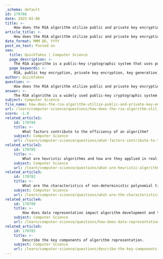```yaml
---
_schema: default
id: 170786
date: 2025-02-06
title: >-
    How does the RSA algorithm utilize public and private key encryption?
article_title: >-
    How does the RSA algorithm utilize public and private key encryption?
date_format: MMM DD, YYYY
post_on_text: Posted on
seo:
  title: QuickTakes | Computer Science
  page_description: >-
    The RSA algorithm is a public-key cryptographic system that uses public and private keys for secure data transmission, based on number theory and the properties of prime numbers.
  page_keywords: >-
    RSA, public key encryption, private key encryption, key generation, prime numbers, modular arithmetic, public key cryptography, encryption process, decryption process, security, totient, coprime, modular multiplicative inverse
author: QuickTakes
question: >-
    How does the RSA algorithm utilize public and private key encryption?
answer: >-
    The RSA algorithm is a widely used public-key cryptographic system that facilitates secure data transmission. It operates on the principles of number theory, particularly the properties of prime numbers and modular arithmetic. Here’s a detailed explanation of how RSA utilizes public and private key encryption:\n\n### Key Generation\n1. **Select Two Large Prime Numbers**: Choose two distinct large prime numbers, denoted as $ p $ and $ q $.\n2. **Compute $ n $**: Calculate $ n $ as the product of these two primes:\n   $$\n   n = p \times q\n   $$\n   The value $ n $ is used as part of both the public and private keys.\n3. **Calculate the Totient**: Compute the totient \( \phi(n) \):\n   $$\n   \phi(n) = (p-1)(q-1)\n   $$\n4. **Choose Public Exponent $ e $**: Select an integer $ e $ such that \( 1 < e < \phi(n) \) and $ e $ is coprime to \( \phi(n) \). Common choices for $ e $ include 3, 17, or 65537.\n5. **Determine Private Exponent $ d $**: Calculate $ d $ as the modular multiplicative inverse of $ e $ modulo \( \phi(n) \):\n   $$\n   d \equiv e^{-1} \mod \phi(n)\n   $$\n\n### Key Pair\n- **Public Key**: The public key consists of the pair \( (n, e) \). This key can be shared openly and is used for encryption.\n- **Private Key**: The private key consists of \( (n, d) \). This key must be kept secret and is used for decryption.\n\n### Encryption Process\nTo encrypt a message $ m $ (where $ m $ is an integer such that $ 0 \leq m < n $), the sender computes the ciphertext $ c $ using the recipient's public key:\n$$\nc \equiv m^e \mod n\n$$\n\n### Decryption Process\nTo decrypt the ciphertext $ c $, the recipient uses their private key:\n$$\nm \equiv c^d \mod n\n$$\n\n### Security Basis\nThe security of the RSA algorithm relies on the difficulty of factoring the product of two large prime numbers. While it is easy to multiply two primes to get $ n $, it is computationally challenging to reverse this process (i.e., to factor $ n $ back into $ p $ and $ q $ when $ n $ is large enough).\n\n### Summary\nIn summary, the RSA algorithm employs a public key for encryption, which can be shared with anyone, and a private key for decryption, which is kept secret. This asymmetric key system allows secure communication without the need for a shared secret key, addressing the key distribution problem inherent in symmetric encryption methods.
subject: Computer Science
file_name: how-does-the-rsa-algorithm-utilize-public-and-private-key-encryption.md
url: /learn/computer-science/questions/how-does-the-rsa-algorithm-utilize-public-and-private-key-encryption
score: -1.0
related_article1:
    id: 170784
    title: >-
        What factors contribute to the efficiency of an algorithm?
    subject: Computer Science
    url: /learn/computer-science/questions/what-factors-contribute-to-the-efficiency-of-an-algorithm
related_article2:
    id: 170785
    title: >-
        What are heuristic algorithms and how are they applied in real-world scenarios?
    subject: Computer Science
    url: /learn/computer-science/questions/what-are-heuristic-algorithms-and-how-are-they-applied-in-realworld-scenarios
related_article3:
    id: 170782
    title: >-
        What are the characteristics of non-deterministic polynomial time?
    subject: Computer Science
    url: /learn/computer-science/questions/what-are-the-characteristics-of-nondeterministic-polynomial-time
related_article4:
    id: 170789
    title: >-
        How does data representation impact algorithm development and testing?
    subject: Computer Science
    url: /learn/computer-science/questions/how-does-data-representation-impact-algorithm-development-and-testing
related_article5:
    id: 170783
    title: >-
        Describe the key components of algorithm representation.
    subject: Computer Science
    url: /learn/computer-science/questions/describe-the-key-components-of-algorithm-representation
---
```


&nbsp;